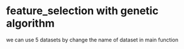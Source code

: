 # feature_selection with genetic algorithm 
we can use 5 datasets by change the name of dataset in main function
